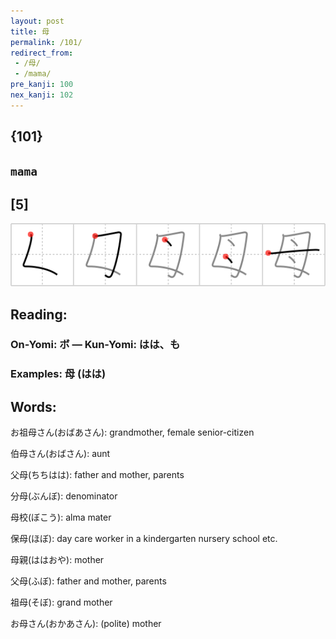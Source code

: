 ```yaml
---
layout: post
title: 母
permalink: /101/
redirect_from:
 - /母/
 - /mama/
pre_kanji: 100
nex_kanji: 102
---
```


## {101}

## `mama`

## [5]

<div class="stroke"><img src="../images/E6AF8D.png" /></div>

## Reading:

### On-Yomi: ボ &mdash; Kun-Yomi: はは、も

### Examples: 母 (はは)

## Words:

お祖母さん(おばあさん): grandmother, female senior-citizen

伯母さん(おばさん): aunt

父母(ちちはは): father and mother, parents

分母(ぶんぼ): denominator

母校(ぼこう): alma mater

保母(ほぼ): day care worker in a kindergarten nursery school etc.

母親(ははおや): mother

父母(ふぼ): father and mother, parents

祖母(そぼ): grand mother

お母さん(おかあさん): (polite) mother
